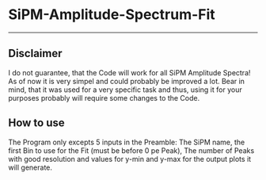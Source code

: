 # SiPM-Amplitude-Spectrum-Fit
---
## Disclaimer
I do not guarantee, that the Code will work for all SiPM Amplitude Spectra! As of now it is very simpel and could probably be improved a lot. Bear in mind, that it was used for a very specific task and thus, using it for your purposes probably will require some changes to the Code.

## How to use
The Program only excepts 5 inputs in the Preamble: The SiPM name, the first Bin to use for the Fit (must be before 0 pe Peak), The number of Peaks with good resolution and values for y-min and y-max for the output plots it will generate.
